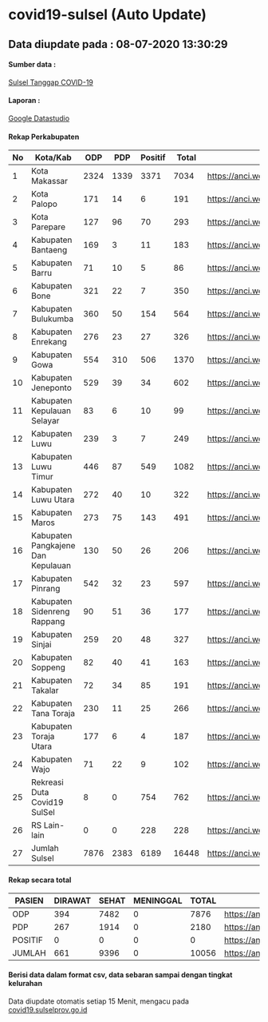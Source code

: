 
# covid19-sulsel (Auto Update)

## Data diupdate pada : 08-07-2020 13:30:29

#### Sumber data :
[Sulsel Tanggap COVID-19](https://covid19.sulselprov.go.id)

#### Laporan :
[Google Datastudio](https://datastudio.google.com/s/jythWGc1j4w)

#### Rekap Perkabupaten 
|No|Kota/Kab|ODP|PDP|Positif|Total|Link|
| --- | --- | --- | --- | --- | --- | --- |
|1|Kota Makassar|2324|1339|3371|7034|https://anci.web.id/cor/kota_makassar|
|2|Kota Palopo|171|14|6|191|https://anci.web.id/cor/kota_palopo|
|3|Kota Parepare|127|96|70|293|https://anci.web.id/cor/kota_parepare|
|4|Kabupaten Bantaeng|169|3|11|183|https://anci.web.id/cor/kabupaten_bantaeng|
|5|Kabupaten Barru|71|10|5|86|https://anci.web.id/cor/kabupaten_barru|
|6|Kabupaten Bone|321|22|7|350|https://anci.web.id/cor/kabupaten_bone|
|7|Kabupaten Bulukumba|360|50|154|564|https://anci.web.id/cor/kabupaten_bulukumba|
|8|Kabupaten Enrekang|276|23|27|326|https://anci.web.id/cor/kabupaten_enrekang|
|9|Kabupaten Gowa|554|310|506|1370|https://anci.web.id/cor/kabupaten_gowa|
|10|Kabupaten Jeneponto|529|39|34|602|https://anci.web.id/cor/kabupaten_jeneponto|
|11|Kabupaten Kepulauan Selayar|83|6|10|99|https://anci.web.id/cor/kabupaten_kepulauan_selayar|
|12|Kabupaten Luwu|239|3|7|249|https://anci.web.id/cor/kabupaten_luwu|
|13|Kabupaten Luwu Timur|446|87|549|1082|https://anci.web.id/cor/kabupaten_luwu_timur|
|14|Kabupaten Luwu Utara|272|40|10|322|https://anci.web.id/cor/kabupaten_luwu_utara|
|15|Kabupaten Maros|273|75|143|491|https://anci.web.id/cor/kabupaten_maros|
|16|Kabupaten Pangkajene Dan Kepulauan|130|50|26|206|https://anci.web.id/cor/kabupaten_pangkajene_dan_kepulauan|
|17|Kabupaten Pinrang|542|32|23|597|https://anci.web.id/cor/kabupaten_pinrang|
|18|Kabupaten Sidenreng Rappang|90|51|36|177|https://anci.web.id/cor/kabupaten_sidenreng_rappang|
|19|Kabupaten Sinjai|259|20|48|327|https://anci.web.id/cor/kabupaten_sinjai|
|20|Kabupaten Soppeng|82|40|41|163|https://anci.web.id/cor/kabupaten_soppeng|
|21|Kabupaten Takalar|72|34|85|191|https://anci.web.id/cor/kabupaten_takalar|
|22|Kabupaten Tana Toraja|230|11|25|266|https://anci.web.id/cor/kabupaten_tana_toraja|
|23|Kabupaten Toraja Utara|177|6|4|187|https://anci.web.id/cor/kabupaten_toraja_utara|
|24|Kabupaten Wajo|71|22|9|102|https://anci.web.id/cor/kabupaten_wajo|
|25|Rekreasi Duta Covid19 SulSel|8|0|754|762|https://anci.web.id/cor/rekreasi_duta_covid19_sulsel|
|26|RS Lain-lain|0|0|228|228|https://anci.web.id/cor/rs_lain-lain|
|27|Jumlah Sulsel|7876|2383|6189|16448|https://anci.web.id/cor/jumlah_sulsel|

#### Rekap secara total

| PASIEN | DIRAWAT | SEHAT | MENINGGAL | TOTAL | LINK |
| ---- | -------- | ---- | ---- |  ---- | ---- |
| ODP | 394 | 7482 | 0 | 7876 | https://anci.web.id/cor/odp_detail.html |
| PDP | 267 | 1914 | 0 | 2180 | https://anci.web.id/cor/pdp_detail.html |
| POSITIF | 0 | 0 | 0 | 0 | https://anci.web.id/cor/positif_detail.html |
| JUMLAH | 661 | 9396 | 0 | 10056 | https://anci.web.id/cor/jumlah_sulsel/ |

 
#### Berisi data dalam format csv, data sebaran sampai dengan tingkat kelurahan

Data diupdate otomatis setiap 15 Menit, mengacu pada [covid19.sulselprov.go.id](https://covid19.sulselprov.go.id)

